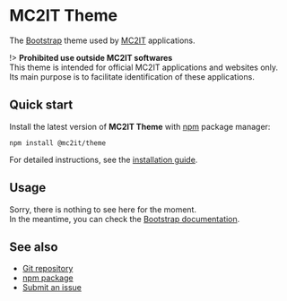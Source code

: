 # MC2IT Theme
The [Bootstrap](https://getbootstrap.com) theme used by [MC2IT](https://www.mc2it.com) applications.

!> **Prohibited use outside MC2IT softwares**  
This theme is intended for official MC2IT applications and websites only.  
Its main purpose is to facilitate identification of these applications.

## Quick start
Install the latest version of **MC2IT Theme** with [npm](https://www.npmjs.com) package manager:

```shell
npm install @mc2it/theme
```

For detailed instructions, see the [installation guide](installation.md).

## Usage
Sorry, there is nothing to see here for the moment.  
In the meantime, you can check the [Bootstrap documentation](https://getbootstrap.com).

## See also
- [Git repository](https://github.com/mc2it/theme)
- [npm package](https://www.npmjs.com/package/@mc2it/theme)
- [Submit an issue](https://github.com/mc2it/theme/issues)
